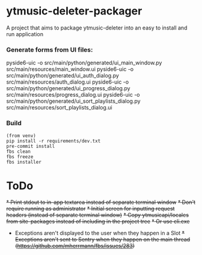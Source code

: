# ytmusic-deleter-packager
A project that aims to package ytmusic-deleter into an easy to install and run application

### Generate forms from UI files:
pyside6-uic -o src/main/python/generated/ui_main_window.py src/main/resources/main_window.ui
pyside6-uic -o src/main/python/generated/ui_auth_dialog.py src/main/resources/auth_dialog.ui
pyside6-uic -o src/main/python/generated/ui_progress_dialog.py src/main/resources/progress_dialog.ui
pyside6-uic -o src/main/python/generated/ui_sort_playlists_dialog.py src/main/resources/sort_playlists_dialog.ui

### Build
```
(from venv)
pip install -r requirements/dev.txt
pre-commit install
fbs clean
fbs freeze
fbs installer
```

# ToDo
~~* Print stdout to in-app textarea instead of separate terminal window~~
~~* Don't require running as administrator~~
~~* Initial screen for inputting request headers (instead of separate terminal window)~~
~~* Copy ytmusicapi/locales from site-packages instead of including in the project tree~~
  ~~* Or use cli.exe~~
* Exceptions aren't displayed to the user when they happen in a Slot
~~* Exceptions aren't sent to Sentry when they happen on the main thread (https://github.com/mherrmann/fbs/issues/283)~~
